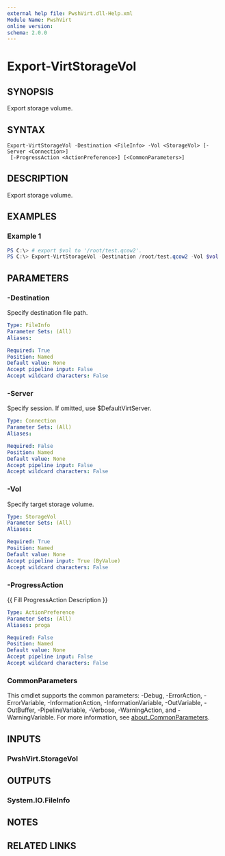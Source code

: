 ```yaml
---
external help file: PwshVirt.dll-Help.xml
Module Name: PwshVirt
online version:
schema: 2.0.0
---
```


# Export-VirtStorageVol

## SYNOPSIS
Export storage volume.

## SYNTAX

```
Export-VirtStorageVol -Destination <FileInfo> -Vol <StorageVol> [-Server <Connection>]
 [-ProgressAction <ActionPreference>] [<CommonParameters>]
```

## DESCRIPTION
Export storage volume.

## EXAMPLES

### Example 1
```powershell
PS C:\> # export $vol to '/root/test.qcow2'.
PS C:\> Export-VirtStorageVol -Destination /root/test.qcow2 -Vol $vol
```

## PARAMETERS

### -Destination
Specify destination file path.

```yaml
Type: FileInfo
Parameter Sets: (All)
Aliases:

Required: True
Position: Named
Default value: None
Accept pipeline input: False
Accept wildcard characters: False
```

### -Server
Specify session.
If omitted, use $DefaultVirtServer.

```yaml
Type: Connection
Parameter Sets: (All)
Aliases:

Required: False
Position: Named
Default value: None
Accept pipeline input: False
Accept wildcard characters: False
```

### -Vol
Specify target storage volume.

```yaml
Type: StorageVol
Parameter Sets: (All)
Aliases:

Required: True
Position: Named
Default value: None
Accept pipeline input: True (ByValue)
Accept wildcard characters: False
```

### -ProgressAction
{{ Fill ProgressAction Description }}

```yaml
Type: ActionPreference
Parameter Sets: (All)
Aliases: proga

Required: False
Position: Named
Default value: None
Accept pipeline input: False
Accept wildcard characters: False
```

### CommonParameters
This cmdlet supports the common parameters: -Debug, -ErrorAction, -ErrorVariable, -InformationAction, -InformationVariable, -OutVariable, -OutBuffer, -PipelineVariable, -Verbose, -WarningAction, and -WarningVariable. For more information, see [about_CommonParameters](http://go.microsoft.com/fwlink/?LinkID=113216).

## INPUTS

### PwshVirt.StorageVol
## OUTPUTS

### System.IO.FileInfo
## NOTES

## RELATED LINKS
